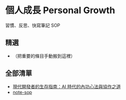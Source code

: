 # 個人成長 Personal Growth
習慣、反思、快寫筆記 SOP

## 精選
- （把重要的條目手動搬到這裡）

## 全部清單
- [現代開發者的生存指南：AI 時代的內功心法與協作之道](./modern-developer-mindset.md)
- [note-sop](./note-sop.md)
